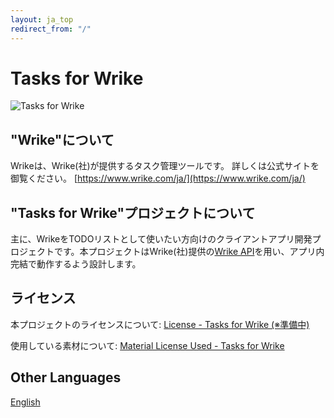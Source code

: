 ```yaml
---
layout: ja_top
redirect_from: "/"
---
```


# Tasks for Wrike

![Tasks for Wrike](https://tasks.kaniyama.net/src/logo_animation.gif)

## "Wrike"について

Wrikeは、Wrike(社)が提供するタスク管理ツールです。 詳しくは公式サイトを御覧ください。
[https://www.wrike.com/ja/](https://www.wrike.com/ja/)

## "Tasks for Wrike"プロジェクトについて

主に、WrikeをTODOリストとして使いたい方向けのクライアントアプリ開発プロジェクトです。本プロジェクトはWrike(社)提供の[Wrike API]()を用い、アプリ内完結で動作するよう設計します。

## ライセンス

本プロジェクトのライセンスについて:
[License - Tasks for Wrike (※準備中)]()

使用している素材について:
[Material License Used - Tasks for Wrike](MaterialLicenseUsed.md)

## Other Languages

[English](https://tasks.kaniyama.net/en/)